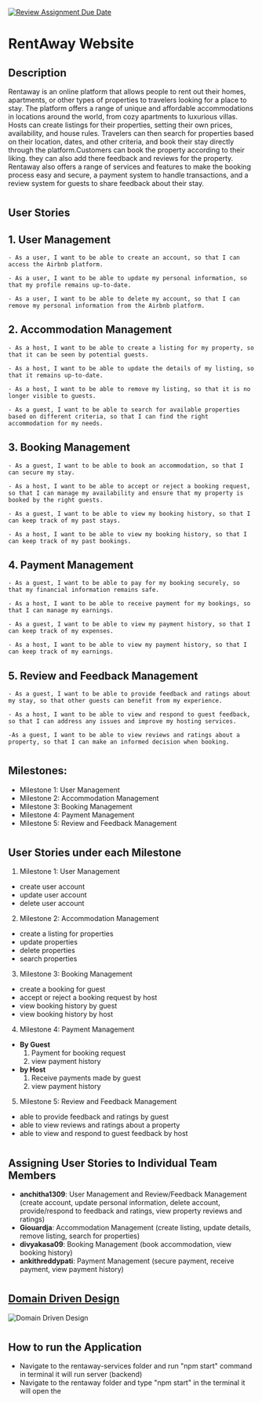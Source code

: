 [![Review Assignment Due Date](https://classroom.github.com/assets/deadline-readme-button-24ddc0f5d75046c5622901739e7c5dd533143b0c8e959d652212380cedb1ea36.svg)](https://classroom.github.com/a/0wrsx4Jb)
# RentAway Website

## Description
Rentaway is an online platform that allows people to rent out their homes, apartments, or other types of properties to travelers looking for a place to stay. The platform offers a range of unique and affordable accommodations in locations around the world, from cozy apartments to luxurious villas.
Hosts can create listings for their properties, setting their own prices, availability, and house rules. Travelers can then search for properties based on their location, dates, and other criteria, and book their stay directly through the platform.Customers can book the property according to their liking. they can also add there feedback and reviews  for the property. 
Rentaway also offers a range of services and features to make the booking process easy and secure, a payment system to handle transactions, and a review system for guests to share feedback about their stay.


#

## User Stories

## 1. User Management

```
- As a user, I want to be able to create an account, so that I can access the Airbnb platform.

- As a user, I want to be able to update my personal information, so that my profile remains up-to-date.

- As a user, I want to be able to delete my account, so that I can remove my personal information from the Airbnb platform.

```
## 2. Accommodation Management
```
- As a host, I want to be able to create a listing for my property, so that it can be seen by potential guests.

- As a host, I want to be able to update the details of my listing, so that it remains up-to-date.

- As a host, I want to be able to remove my listing, so that it is no longer visible to guests.

- As a guest, I want to be able to search for available properties based on different criteria, so that I can find the right accommodation for my needs.
```
## 3. Booking Management
```
- As a guest, I want to be able to book an accommodation, so that I can secure my stay.

- As a host, I want to be able to accept or reject a booking request, so that I can manage my availability and ensure that my property is booked by the right guests.

- As a guest, I want to be able to view my booking history, so that I can keep track of my past stays.

- As a host, I want to be able to view my booking history, so that I can keep track of my past bookings.
```
## 4. Payment Management

```
- As a guest, I want to be able to pay for my booking securely, so that my financial information remains safe.

- As a host, I want to be able to receive payment for my bookings, so that I can manage my earnings.

- As a guest, I want to be able to view my payment history, so that I can keep track of my expenses.

- As a host, I want to be able to view my payment history, so that I can keep track of my earnings.
```
## 5. Review and Feedback Management

```
- As a guest, I want to be able to provide feedback and ratings about my stay, so that other guests can benefit from my experience.

- As a host, I want to be able to view and respond to guest feedback, so that I can address any issues and improve my hosting services.

-As a guest, I want to be able to view reviews and ratings about a property, so that I can make an informed decision when booking.
```
# 
## Milestones:

* Milestone 1: User Management
* Milestone 2: Accommodation Management
* Milestone 3: Booking Management
* Milestone 4: Payment Management
* Milestone 5: Review and Feedback Management

#
## User Stories under each Milestone

1. Milestone 1: User Management
- create user account
- update user account
- delete user account


2. Milestone 2: Accommodation Management

- create a listing for properties
- update properties
- delete properties
- search properties

3. Milestone 3: Booking Management
- create a booking for guest
- accept or reject a booking request by host
- view booking history by guest
- view booking history by host

4. Milestone 4: Payment Management
- **By Guest**
    1. Payment for booking request
    2. view payment history
- **by Host**
    1. Receive payments made by guest
    2. view payment history

5. Milestone 5: Review and Feedback Management

- able to provide feedback and ratings by guest
- able to view reviews and ratings about a property
- able to view and respond to guest feedback by host

#
## Assigning User Stories to Individual Team Members
- **anchitha1309**: User Management and Review/Feedback Management (create account, update personal information, delete account, provide/respond to feedback and ratings, view property reviews and ratings)
- **Giouardja**: Accommodation Management (create listing, update details, remove listing, search for properties)
- **divyakasa09**: Booking Management (book accommodation, view booking history)
- **ankithreddypati**: Payment Management (secure payment, receive payment, view payment history)
#
## [Domain Driven Design](https://drive.google.com/file/d/15EXHZMCKZG0UzALjpD7vdAGmpX_sZhNU/view?usp=sharing) 
![Domain Driven Design](/RestAway.jpg)

#

## How to run the Application

- Navigate to the rentaway-services folder and run "npm start" command in terminal it will run server (backend)
- Navigate to the rentaway folder and type "npm start" in the terminal it will open the 
